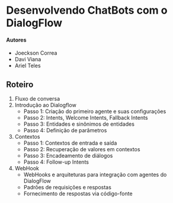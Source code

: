 <!-- @format -->

# Desenvolvendo ChatBots com o DialogFlow

#### Autores

- Joeckson Correa
- Davi Viana
- Ariel Teles

<!--[Capítulo do Livro em modo rascunho](doc/minicurso_enucompi2021.pdf)-->

## Roteiro

1. Fluxo de conversa
2. Introdução ao Dialogflow
   - Passo 1: Criação do primeiro agente e suas configurações
   - Passo 2: Intents, Welcome Intents, Fallback Intents
   - Passo 3: Entidades e sinônimos de entidades
   - Passo 4: Definição de parâmetros
3. Contextos
   - Passo 1: Contextos de entrada e saída
   - Passo 2: Recuperação de valores em contextos
   - Passo 3: Encadeamento de diálogos
   - Passo 4: Follow-up Intents
4. WebHook
   - WebHooks e arquiteturas para integração com agentes do DialogFlow
   - Padrões de requisições e respostas
   - Fornecimento de respostas via código-fonte
